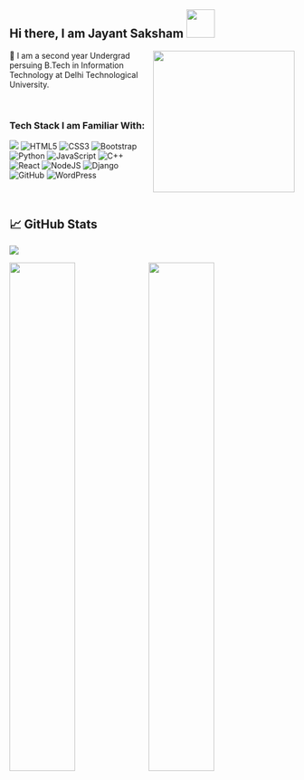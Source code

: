 <h2> Hi there, I am Jayant Saksham <img src="https://media.giphy.com/media/ujrj9aoOdNvXO/giphy.gif" width="50"></h2>
 <img align='right' src="https://media.giphy.com/media/Yl5VGKskuiKrv6R2pN/giphy.gif" width="250"> 
 
🏫 I am a second year Undergrad persuing B.Tech in Information Technology at Delhi Technological University.


<br>

### Tech Stack I am Familiar With:
<div class="row">
<img src = "https://img.shields.io/badge/Flutter-02569B?style=for-the-badge&logo=flutter&logoColor=white" />
<img alt="HTML5" src="https://img.shields.io/badge/html5%20-%23E34F26.svg?&style=for-the-badge&logo=html5&logoColor=white"/>
<img alt="CSS3" src="https://img.shields.io/badge/firebase-ffca28?style=for-the-badge&logo=firebase&logoColor=white"/>
<img alt="Bootstrap" src="https://img.shields.io/badge/bootstrap%20-%23563D7C.svg?&style=for-the-badge&logo=bootstrap&logoColor=white"/>
<img alt="Python" src="https://img.shields.io/badge/python%20-%2314354C.svg?&style=for-the-badge&logo=python&logoColor=white"/>
<img alt="JavaScript" src="https://img.shields.io/badge/javascript%20-%23323330.svg?&style=for-the-badge&logo=javascript&logoColor=%23F7DF1E"/>
<img alt="C++" src="https://img.shields.io/badge/c++%20-%2300599C.svg?&style=for-the-badge&logo=c%2B%2B&ogoColor=white"/>
<img alt="React" src="https://img.shields.io/badge/react%20-%2320232a.svg?&style=for-the-badge&logo=react&logoColor=%2361DAFB"/>
<img alt="NodeJS" src="https://img.shields.io/badge/node.js%20-%2343853D.svg?&style=for-the-badge&logo=node.js&logoColor=white"/>
<img alt="Django" src="https://img.shields.io/badge/Django-092E20?style=for-the-badge&logo=django&logoColor=white"/>
<img alt="GitHub" src="https://img.shields.io/badge/github%20-%23121011.svg?&style=for-the-badge&logo=github&logoColor=white"/>
<img alt="WordPress" src="https://img.shields.io/badge/WordPress%20-%23117AC9.svg?&style=for-the-badge&logo=WordPress&logoColor=white"/>
</div>
<br /><br/>

## &#x1f4c8; GitHub Stats
![](https://komarev.com/ghpvc/?username=Jayant-saksham)

<img  src="https://github-readme-stats.vercel.app/api?username=jayant-saksham&theme=radical&show_icons=true" width="48%" >
<img src = "https://github-readme-stats.vercel.app/api/top-langs/?username=jayant-saksham&layout=compact&theme=radical" width="48%"/>
